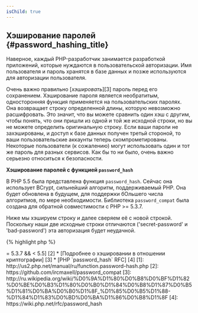 ```yaml
---
isChild: true
---
```


## Хэширование паролей {#password_hashing_title}

Наверное, каждый PHP-разработчик занимается разработкой приложений, которые нуждаются в пользовательской авторизации. Имя пользователя и пароль хранятся в базе данных и позже используются для авторизации пользователя.

Очень важно правильно [_хэшировать_][3] пароль перед его сохранением. Хэширование пароля является необратитым, односторонняя функция применяется на пользовательских паролях. Она возвращает строку определенной длины, которую невозможно расшифровать. Это значит, что вы можете сравнить один хэш с другим, чтобы понять, что они пришли из одной и той же исходной строки, но вы не можете определить оригинальную строку. Если ваши пароли не захэшированы, и доступ к базе данных получен третьй стороной, то ваши пользовательские аккаунты теперь скомпрометированы. Некоторые пользователи (к сожалению) могут использовать один и тот же пароль для разных сервисов. Как бы то ни было, очень важно серьезно относиться к безопасности.

**Хэширование паролей с функцией `password_hash`**

В PHP 5.5 была представлена функция `password_hash`. Сейчас она использует BCrypt, сильнейший алгоритм, поддерживаемый PHP. Она будет обновлена в будущем, для поддержки бОльшего числа алгоритмов, по мере необходимости. Библиотека `password_compat` была создана для обратной совместимости с PHP >= 5.3.7.

Ниже мы хэшируем строку и далее сверяем её с новой строкой. Поскольку наши две исходные строки отличаются ('secret-password' и 'bad-password') эта авторизация будет неудачной.

{% highlight php %}
<?php

require 'password.php';

$passwordHash = password_hash('secret-password', PASSWORD_DEFAULT);

if (password_verify('bad-password', $passwordHash)) {
    //Правильный пароль
} else {
    //Неправильный пароль
}
{% endhighlight %}



* [Подробнее о `password_hash`] [1]
* [`password_compat` для PHP  >= 5.3.7 && < 5.5] [2]
* [Подробнее о хэшировании в отношении криптографии] [3]
* [PHP `password_hash` RFC] [4]

[1]: http://us2.php.net/manual/ru/function.password-hash.php
[2]: https://github.com/ircmaxell/password_compat
[3]: http://ru.wikipedia.org/wiki/%D0%9A%D1%80%D0%B8%D0%BF%D1%82%D0%BE%D0%B3%D1%80%D0%B0%D1%84%D0%B8%D1%87%D0%B5%D1%81%D0%BA%D0%B0%D1%8F_%D1%85%D0%B5%D1%88-%D1%84%D1%83%D0%BD%D0%BA%D1%86%D0%B8%D1%8F
[4]: https://wiki.php.net/rfc/password_hash
